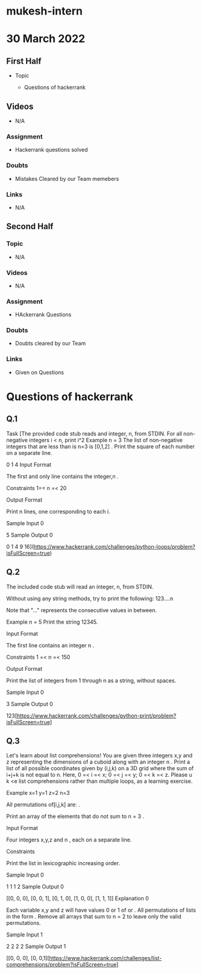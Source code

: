 # mukesh-intern

# 30 March 2022

## First Half

- Topic

  - Questions of hackerrank



## Videos

- N/A

### Assignment

- Hackerrank questions solved 

### Doubts

- Mistakes Cleared by our Team memebers

### Links


- N/A

## Second Half

### Topic
- N/A

### Videos

- N/A

### Assignment 

- HAckerrank  Questions

### Doubts

- Doubts cleared by our Team

### Links

- Given on Questions



 # Questions of hackerrank

 ## Q.1
Task
[The provided code stub reads and integer, n, from STDIN. For all non-negative integers i < n, print i^2
Example
n = 3
The list of non-negative integers that are less than  is n=3 is [0,1,2] . Print the square of each number on a separate line.

0
1
4
Input Format

The first and only line contains the integer,n .

Constraints
1=< n =< 20

Output Format

Print n  lines, one corresponding to each i.

Sample Input 0

5
Sample Output 0

0
1
4
9
16](https://www.hackerrank.com/challenges/python-loops/problem?isFullScreen=true)


## Q.2

The included code stub will read an integer, n, from STDIN.

Without using any string methods, try to print the following:
123....n

Note that "..." represents the consecutive values in between.

Example
n = 5
Print the string 12345.

Input Format

The first line contains an integer n .

Constraints
1 =< n =< 150

Output Format

Print the list of integers from 1 through n as a string, without spaces.

Sample Input 0

3
Sample Output 0

123[https://www.hackerrank.com/challenges/python-print/problem?isFullScreen=true]

## Q.3

Let's learn about list comprehensions! You are given three integers x,y and z representing the dimensions of a cuboid along with an integer n . Print a list of all possible coordinates given by (i,j,k) on a 3D grid where the sum of i+j+k is not equal to n. Here, 0 =< i =< x; 0 =< j =< y; 0 =< k =< z. Please u k <e list comprehensions rather than multiple loops, as a learning exercise.

Example
x=1
y=1
z=2
n=3




All permutations of[i,j,k]  are:
.

Print an array of the elements that do not sum to n = 3 .


Input Format

Four integers x,y,z  and n , each on a separate line.

Constraints

Print the list in lexicographic increasing order.

Sample Input 0

1
1
1
2
Sample Output 0

[[0, 0, 0], [0, 0, 1], [0, 1, 0], [1, 0, 0], [1, 1, 1]]
Explanation 0

Each variable x,y and z  will have values 0 or 1 of  or . All permutations of lists in the form .
Remove all arrays that sum to  n = 2 to leave only the valid permutations.

Sample Input 1

2
2
2
2
Sample Output 1

[[0, 0, 0], [0, 0,1][https://www.hackerrank.com/challenges/list-comprehensions/problem?isFullScreen=true]